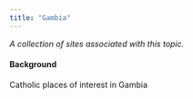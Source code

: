 ```yaml
---
title: "Gambia"
---
```



*A collection of sites associated with this topic.*

#### Background

Catholic places of interest in Gambia


